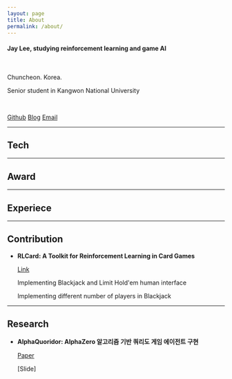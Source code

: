 ```yaml
---
layout: page
title: About
permalink: /about/
---
```



#### Jay Lee, studying reinforcement learning and game AI

<br/>

Chuncheon. Korea.

Senior student in Kangwon National University

<br/>

  [Github](https://github.com/Clarit7)    [Blog](https://clarit7.github.io)   [Email](mailto:intelleej@gmail.com)

***

## Tech

***

## Award

---
## Experiece

***

## Contribution

* **RLCard: A Toolkit for Reinforcement Learning in Card Games**
  
  [Link](https://github.com/datamllab/rlcard)
  
  Implementing Blackjack and Limit Hold'em human interface
  
  Implementing different number of players in Blackjack

***

## Research

* **AlphaQuoridor: AlphaZero 알고리즘 기반 쿼리도 게임 에이전트 구현**

  [Paper](https://www.dbpia.co.kr/Journal/articleDetail?nodeId=NODE09874821)
  
  [Slide]
